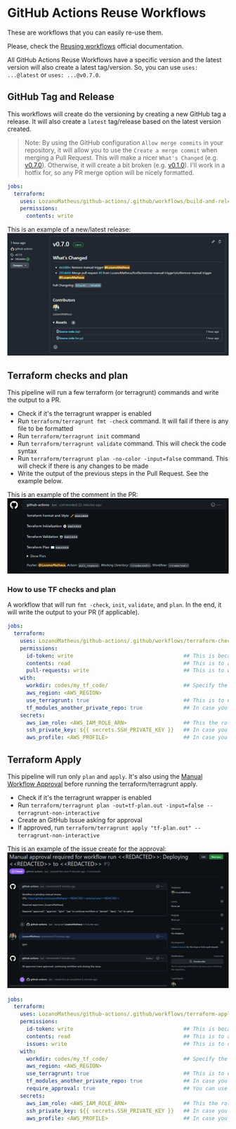 # GitHub Actions Reuse Workflows

These are workflows that you can easily re-use them.

Please, check the [Reusing workflows](https://docs.github.com/en/actions/using-workflows/reusing-workflows) official documentation.

All GitHub Actions Reuse Workflows have a specific version and the latest version will also create a latest tag/version. So, you can use `uses: ...@latest` or `uses: ...@v0.7.0`.

## GitHub Tag and Release

This workflows will create do the versioning by creating a new GitHub tag a release. It will also create a `latest` tag/release based on the latest version created.

> Note: By using the GitHub configuration `Allow merge commits` in your repository, it will allow you to use the `Create a merge commit` when merging a Pull Request. This will make a nicer `What's Changed` (e.g. [v0.7.0](https://github.com/LozanoMatheus/github-actions/releases/tag/v0.7.0)). Otherwise, it will create a bit broken (e.g. [v0.1.0](https://github.com/LozanoMatheus/github-actions/releases/tag/v0.1.0)). I'll work in a hotfix for, so any PR merge option will be nicely formatted.

```yaml
jobs:
  terraform:
    uses: LozanoMatheus/github-actions/.github/workflows/build-and-release.yaml@latest
    permissions:
      contents: write
```

This is an example of a new/latest release:
![Example Terraform/Terragurnt Apply](./images/example-build-and-release.yaml.png)

## Terraform checks and plan

This pipeline will run a few terraform (or terragrunt) commands and write the output to a PR.

* Check if it's the terragrunt wrapper is enabled
* Run `terraform/terragrunt fmt -check` command. It will fail if there is any file to be formatted
* Run `terraform/terragrunt init` command
* Run `terraform/terragrunt validate` command. This will check the code syntax
* Run `terraform/terragrunt plan -no-color -input=false` command. This will check if there is any changes to be made
* Write the output of the previous steps in the Pull Request. See the example below.

This is an example of the comment in the PR:
![Example Terraform/Terragurnt Checks and Plan](./images/example-terraform-checks-and-plan.yaml.png)

### How to use TF checks and plan

A workflow that will run `fmt -check`, `init`, `validate`, and `plan`. In the end, it will write the output to your PR (if applicable).

```yaml
jobs:
  terraform:
    uses: LozanoMatheus/github-actions/.github/workflows/terraform-checks-and-plan.yaml@latest
    permissions:
      id-token: write                                   ## This is because of the connection with the AWS IAM Identity Providers 
      contents: read                                    ## This is to allow read the remote git code
      pull-requests: write                              ## This is to write in the PR
    with:
      workdir: codes/my_tf_code/                        ## Specify the relative path to the terraform code
      aws_region: <AWS_REGION> 
      use_terragrunt: true                              ## This is to enable Terragrunt wrapper
      tf_modules_another_private_repo: true             ## In case you're using terraform modules and those modules are hosted in a private repository, this will allow TF/TG to clone that repo
    secrets:
      aws_iam_role: <AWS_IAM_ROLE_ARN>                  ## This the role the GH Actions will try to communicate with your AWS OpenID connect/AWS IAM Identity Providers
      ssh_private_key: ${{ secrets.SSH_PRIVATE_KEY }}   ## In case you're using terraform modules and those modules are hosted in a private repository, this will allow TF/TG to clone that repo
      aws_profile: <AWS_PROFILE>                        ## In case you're using a profile in your providers that's not the default, this will create a profile in the ~/.aws/credentials
```

## Terraform Apply

This pipeline will run only `plan` and `apply`. It's also using the [Manual Workflow Approval](https://github.com/marketplace/actions/manual-workflow-approval) before running the terraform/terragrunt apply.

* Check if it's the terragrunt wrapper is enabled
* Run `terraform/terragrunt plan -out=tf-plan.out -input=false --terragrunt-non-interactive`
* Create an GitHub Issue asking for approval
* If approved, run `terraform/terragrunt apply "tf-plan.out" --terragrunt-non-interactive`

This is an example of the issue create for the approval:
![Example Terraform/Terragurnt Apply](./images/example-terraform-apply.yaml.png)

```yaml
jobs:
  terraform:
    uses: LozanoMatheus/github-actions/.github/workflows/terraform-apply.yaml@latest
    permissions:
      id-token: write                                   ## This is because of the connection with the AWS IAM Identity Providers 
      contents: read                                    ## This is to allow read the remote git code
      issues: write                                     ## This is to create an GitHub issue
    with:
      workdir: codes/my_tf_code/                        ## Specify the relative path to the terraform code
      aws_region: <AWS_REGION> 
      use_terragrunt: true                              ## This is to enable Terragrunt wrapper
      tf_modules_another_private_repo: true             ## In case you're using terraform modules and those modules are hosted in a private repository, this will allow TF/TG to clone that repo
      require_approval: true                            ## You can use this to enable the manual approve before running the terraform/terragrunt apply
    secrets:
      aws_iam_role: <AWS_IAM_ROLE_ARN>                  ## This the role the GH Actions will try to communicate with your AWS OpenID connect/AWS IAM Identity Providers
      ssh_private_key: ${{ secrets.SSH_PRIVATE_KEY }}   ## In case you're using terraform modules and those modules are hosted in a private repository, this will allow TF/TG to clone that repo
      aws_profile: <AWS_PROFILE>                        ## In case you're using a profile in your providers that's not the default, this will create a profile in the ~/.aws/credentials
```
